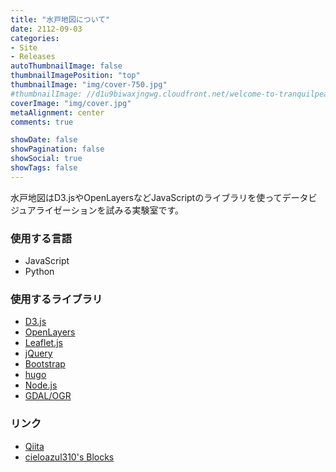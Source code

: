 ```yaml
---
title: "水戸地図について"
date: 2112-09-03
categories:
- Site
- Releases
autoThumbnailImage: false
thumbnailImagePosition: "top"
thumbnailImage: "img/cover-750.jpg"
#thumbnailImage: //d1u9biwaxjngwg.cloudfront.net/welcome-to-tranquilpeak/city-750.jpg
coverImage: "img/cover.jpg"
metaAlignment: center
comments: true

showDate: false
showPagination: false
showSocial: true
showTags: false
---
```

水戸地図はD3.jsやOpenLayersなどJavaScriptのライブラリを使ってデータビジュアライゼーションを試みる実験室です。
<!--more-->

### 使用する言語

- JavaScript
- Python

### 使用するライブラリ

- [D3.js]
- [OpenLayers]
- [Leaflet.js]
- [jQuery]
- [Bootstrap]
- [hugo]
- [Node.js]
- [GDAL/OGR][GDAL]

### リンク

- [Qiita]
- [cieloazul310's Blocks][Blocks]

[D3.js]: //d3js.org
[OpenLayers]: //openlayers.org
[Leaflet.js]: //leafletjs.com
[jQuery]: //jquery.com
[Bootstrap]: //getbootstrap.com
[hugo]: //gohugo.io
[Node.js]: //nodejs.org
[GDAL]: //gdal.org
[Qiita]: //qiita.com/cieloazul310
[Blocks]: //bl.ocks.org/cieloazul310
